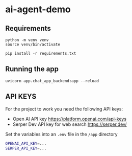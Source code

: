 # ai-agent-demo
 

## Requirements

```
python -m venv venv
source venv/bin/activate

pip install -r requirements.txt
```

## Running the app

```
uvicorn app.chat_app_backend:app --reload
```


## API KEYS

For the project to work you need the following API keys:
* Open AI API key https://platform.openai.com/api-keys
* Serper Dev API key for web search https://serper.dev/

Set the variables into an `.env` file in the `/app` directory
```bash
OPENAI_API_KEY=...
SERPER_API_KEY=...
```
